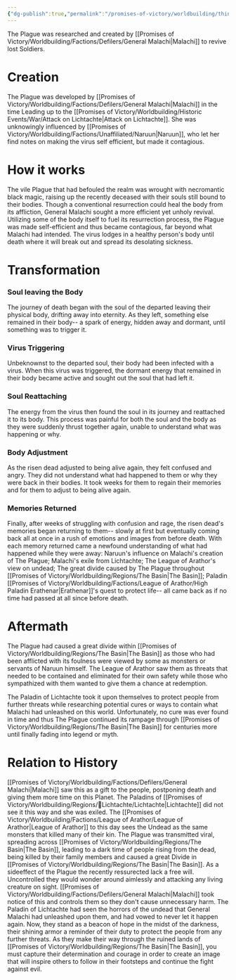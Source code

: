 ```yaml
---
{"dg-publish":true,"permalink":"/promises-of-victory/worldbuilding/things/the-plague/","title":"The Plague","noteIcon":"Thing","created":"2023-01-25T02:26:53.325+01:00","updated":"2023-04-30T10:49:21.242+02:00"}
---
```



The Plague was researched and created by [[Promises of Victory/Worldbuilding/Factions/Defilers/General Malachi\|Malachi]] to revive lost Soldiers.

# Creation

The Plague was developed by [[Promises of Victory/Worldbuilding/Factions/Defilers/General Malachi\|Malachi]] in the time Leading up to the  [[Promises of Victory/Worldbuilding/Historic Events/War/Attack on Lichtachte\|Attack on Lichtachte]].
She was unknowingly influenced by [[Promises of Victory/Worldbuilding/Factions/Unaffiliated/Naruun\|Naruun]], who let her find notes on making the virus self efficient, but made it contagious. 

# How it works
The vile Plague that had befouled the realm was wrought with necromantic black magic, raising up the recently deceased with their souls still bound to their bodies. Though a conventional resurrection could heal the body from its affliction, General Malachi sought a more efficient yet unholy revival. Utilizing some of the body itself to fuel its resurrection process, the Plague was made self-efficient and thus became contagious, far beyond what Malachi had intended. The virus lodges in a healthy person's body until death where it will break out and spread its desolating sickness.

# Transformation

### Soul leaving the Body
The journey of death began with the soul of the departed leaving their physical body, drifting away into eternity. As they left, something else remained in their body-- a spark of energy, hidden away and dormant, until something was to trigger it.

### Virus Triggering
Unbeknownst to the departed soul, their body had been infected with a virus. When this virus was triggered, the dormant energy that remained in their body became active and sought out the soul that had left it.

### Soul Reattaching 
The energy from the virus then found the soul in its journey and reattached it to its body. This process was painful for both the soul and the body as they were suddenly thrust together again, unable to understand what was happening or why. 

### Body Adjustment 
As the risen dead adjusted to being alive again, they felt confused and angry. They did not understand what had happened to them or why they were back in their bodies. It took weeks for them to regain their memories and for them to adjust to being alive again. 

### Memories Returned 
Finally, after weeks of struggling with confusion and rage, the risen dead's memories began returning to them-- slowly at first but eventually coming back all at once in a rush of emotions and images from before death. With each memory returned came a newfound understanding of what had happened while they were away: Naruun's influence on Malachi's creation of The Plague; Malachi's exile from Lichtachte; The League of Arathor's view on undead; The great divide caused by The Plague throughout [[Promises of Victory/Worldbuilding/Regions/The Basin\|The Basin]]; Paladin [[Promises of Victory/Worldbuilding/Factions/League of Arathor/High Paladin Erathenar\|Erathenar]]'s quest to protect life-- all came back as if no time had passed at all since before death.


# Aftermath 
The Plague had caused a great divide within [[Promises of Victory/Worldbuilding/Regions/The Basin\|The Basin]] as those who had been afflicted with its foulness were viewed by some as monsters or servants of Naruun himself. The League of Arathor saw them as threats that needed to be contained and eliminated for their own safety while those who sympathized with them wanted to give them a chance at redemption.

The Paladin of Lichtachte took it upon themselves to protect people from further threats while researching potential cures or ways to contain what Malachi had unleashed on this world. Unfortunately, no cure was ever found in time and thus The Plague continued its rampage through [[Promises of Victory/Worldbuilding/Regions/The Basin\|The Basin]] for centuries more until finally fading into legend or myth.


# Relation to History
[[Promises of Victory/Worldbuilding/Factions/Defilers/General Malachi\|Malachi]] saw this as a gift to the people, postponing death and giving them more time on this Planet. The Paladins of [[Promises of Victory/Worldbuilding/Regions/🏰Lichtachte/Lichtachte\|Lichtachte]] did not see it this way and she was exiled. The [[Promises of Victory/Worldbuilding/Factions/League of Arathor/League of Arathor\|League of Arathor]] to this day sees the Undead as the same monsters that killed many of their kin. The Plague was transmitted viral, spreading across [[Promises of Victory/Worldbuilding/Regions/The Basin\|The Basin]], leading to a dark time of people rising from the dead, being killed by their family members and caused a great Divide in [[Promises of Victory/Worldbuilding/Regions/The Basin\|The Basin]]. As a sideeffect of the Plague the recently ressurected lack a free will. Uncontrolled they would wonder around aimlessly and attacking any living creature on sight. [[Promises of Victory/Worldbuilding/Factions/Defilers/General Malachi\|Malachi]] took notice of this and controls them so they don't cause unnecessary harm. The Paladin of Lichtachte had seen the horrors of the undead that General Malachi had unleashed upon them, and had vowed to never let it happen again. Now, they stand as a beacon of hope in the midst of the darkness, their shining armor a reminder of their duty to protect the people from any further threats. As they make their way through the ruined lands of [[Promises of Victory/Worldbuilding/Regions/The Basin\|The Basin]], you must capture their determination and courage in order to create an image that will inspire others to follow in their footsteps and continue the fight against evil. 